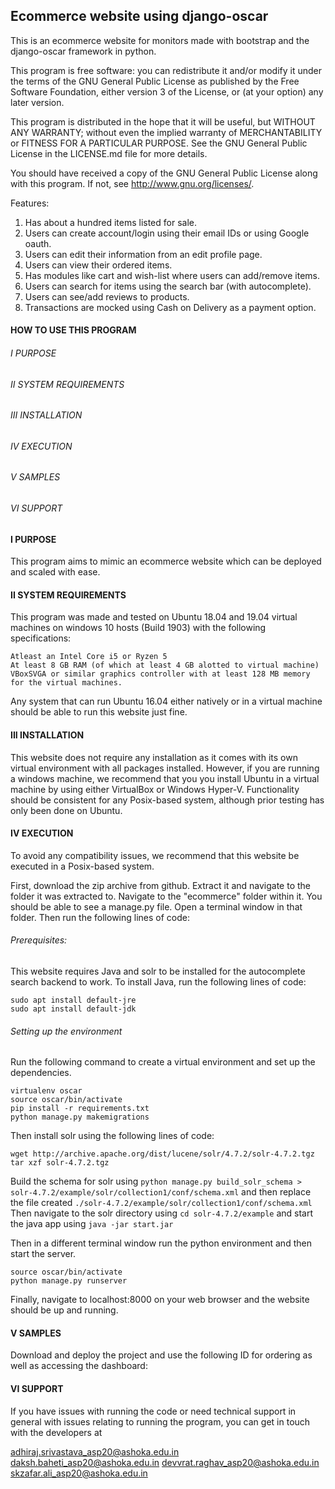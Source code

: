 Ecommerce website using django-oscar
------------------------------------

This is an ecommerce website for monitors made with bootstrap and the django-oscar framework in python.

This program is free software: you can redistribute it and/or modify
it under the terms of the GNU General Public License as published by
the Free Software Foundation, either version 3 of the License, or
(at your option) any later version.

This program is distributed in the hope that it will be useful,
but WITHOUT ANY WARRANTY; without even the implied warranty of
MERCHANTABILITY or FITNESS FOR A PARTICULAR PURPOSE.  See the
GNU General Public License in the LICENSE.md file for more details.

You should have received a copy of the GNU General Public License
along with this program.  If not, see <http://www.gnu.org/licenses/>.

Features:
1. Has about a hundred items listed for sale.
1. Users can create account/login using their email IDs or using Google oauth.
1. Users can edit their information from an edit profile page.
1. Users can view their ordered items.
1. Has modules like cart and wish-list where users can add/remove items.
1. Users can search for items using the search bar (with autocomplete). 
1. Users can see/add reviews to products.
1. Transactions are mocked using Cash on Delivery as a payment option.


#### HOW TO USE THIS PROGRAM

######	I	PURPOSE
######	II	SYSTEM REQUIREMENTS
######	III	INSTALLATION
######	IV	EXECUTION 
######	V	SAMPLES
######	VI	SUPPORT

####	I	PURPOSE

This program aims to mimic an ecommerce website which can be deployed and scaled with ease. 

####	II	SYSTEM REQUIREMENTS
   
   This program was made and tested on Ubuntu 18.04 and 19.04 virtual machines on windows 10 hosts (Build 1903) with the following specifications:

	Atleast an Intel Core i5 or Ryzen 5
	At least 8 GB RAM (of which at least 4 GB alotted to virtual machine)
	VBoxSVGA or similar graphics controller with at least 128 MB memory for the virtual machines.

   Any system that can run Ubuntu 16.04 either natively or in a virtual machine should be able to run this website just fine.

####	III	INSTALLATION
	
This website does not require any installation as it comes with its own virtual environment with all packages installed.
However, if you are running a windows machine, we recommend that you you install Ubuntu in a virtual machine by using either VirtualBox or Windows Hyper-V.
Functionality should be consistent for any Posix-based system, although prior testing has only been done on Ubuntu.
	
####	IV	EXECUTION
	
To avoid any compatibility issues, we recommend that this website be executed in a Posix-based system.

First, download the zip archive from github. Extract it and navigate to the folder it was extracted to. Navigate to the "ecommerce" folder within it. You should be able to see a manage.py file. Open a terminal window in that folder. Then run the following lines of code:

###### Prerequisites:

This website requires Java and solr to be installed for the autocomplete search backend to work. To install Java, run the following lines of code:

```
sudo apt install default-jre
sudo apt install default-jdk
```

###### Setting up the environment
Run the following command to create a virtual environment and set up the dependencies.

```
virtualenv oscar
source oscar/bin/activate
pip install -r requirements.txt
python manage.py makemigrations
```

Then install solr using the following lines of code:

```
wget http://archive.apache.org/dist/lucene/solr/4.7.2/solr-4.7.2.tgz
tar xzf solr-4.7.2.tgz
```

Build the schema for solr using `python manage.py build_solr_schema > solr-4.7.2/example/solr/collection1/conf/schema.xml` and then replace the file created `./solr-4.7.2/example/solr/collection1/conf/schema.xml` 
Then navigate to the solr directory using `cd solr-4.7.2/example` and start the java app using `java -jar start.jar`

Then in a different terminal window run the python environment and then start the server.

```
source oscar/bin/activate
python manage.py runserver
```

Finally, navigate to localhost:8000 on your web browser and the website should be up and running.

####	V	SAMPLES
	
Download and deploy the project and use the following ID for ordering as well as accessing the dashboard:


####	VI	SUPPORT
	
If you have issues with running the code or need technical support in general with
issues relating to running the program, you can get in touch with the developers at

adhiraj.srivastava_asp20@ashoka.edu.in
daksh.baheti_asp20@ashoka.edu.in
devvrat.raghav_asp20@ashoka.edu.in
skzafar.ali_asp20@ashoka.edu.in

